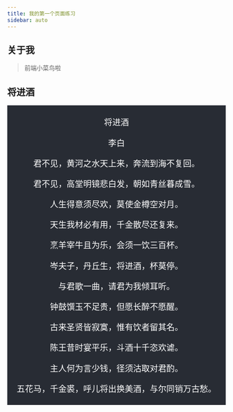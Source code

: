 ```yaml
---
title: 我的第一个页面练习
sidebar: auto
---
```


## 关于我
> 前端小菜鸟啦

## 将进酒
<div style="
padding: 5px 0;
font-size: 1.2rem; 
font-family: 幼圆; 
text-align: center;
background-color: #282c34;
color: #fff">
<p>将进酒</p>
<p>李白</p>
<p>君不见，黄河之水天上来，奔流到海不复回。</p>
<p>君不见，高堂明镜悲白发，朝如青丝暮成雪。</p>
<p>人生得意须尽欢，莫使金樽空对月。</p>
<p>天生我材必有用，千金散尽还复来。</p>
<p>烹羊宰牛且为乐，会须一饮三百杯。</p>
<p>岑夫子，丹丘生，将进酒，杯莫停。</p>
<p>与君歌一曲，请君为我倾耳听。</p>
<p>钟鼓馔玉不足贵，但愿长醉不愿醒。</p>
<p>古来圣贤皆寂寞，惟有饮者留其名。</p>
<p>陈王昔时宴平乐，斗酒十千恣欢谑。</p>
<p>主人何为言少钱，径须沽取对君酌。</p>
<p>五花马，千金裘，呼儿将出换美酒，与尔同销万古愁。</p>
</div>


